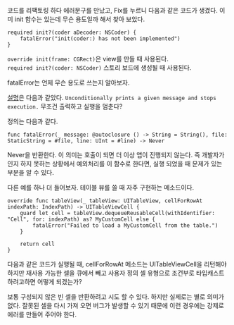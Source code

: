 ﻿코드를 리팩토링 하다 에러문구를 만났고, Fix를 누르니 다음과 같은 코드가 생겼다. 이미 init 함수는 있는데 무슨 용도일까 해서 찾아 보았다.

```
required init?(coder aDecoder: NSCoder) {
    fatalError("init(coder:) has not been implemented")
}
```

`override init(frame: CGRect)`은 view를 만들 때 사용된다.  
`required init?(coder: NSCoder)` 스토리 보드에 생성될 때 사용된다.

fatalError는 언제 무슨 용도로 쓰는지 알아보자.

[설명](https://developer.apple.com/documentation/swift/1538698-fatalerror)은 다음과 같았다. `Unconditionally prints a given message and stops execution.` 무조건 출력하고 실행을 멈춘다?

정의는 다음과 같다.
```
func fatalError(_ message: @autoclosure () -> String = String(), file: StaticString = #file, line: UInt = #line) -> Never
```
Never을 반환한다. 이 의미는 호출이 되면 더 이상 앱이 진행되지 않는다. 즉 개발자가 인지 하지 못하는 상황에서 예외처리를 이 함수로 한다면, 실행 되었을 때 문제가 있는 부분을 알 수 있다.

다른 예를 하나 더 들어보자. 
테이블 뷰를 쓸 때 자주 구현하는 메소드이다.
```
override func tableView(_ tableView: UITableView, cellForRowAt indexPath: IndexPath) -> UITableViewCell {
    guard let cell = tableView.dequeueReusableCell(withIdentifier: "Cell", for: indexPath) as? MyCustomCell else {
        fatalError("Failed to load a MyCustomCell from the table.")
    }

    return cell
}
```
다음과 같은 코드가 실행될 때, cellForRowAt 메소드는 UITableViewCell을 리턴해야하지만 재사용 가능한 셀을 큐에서 빼고 사용자 정의 셀 유형으로 조건부로 타입캐스트 하려고하면 어떻게 되겠는가?

보통 구성되지 않은 빈 셀을 반환하려고 시도 할 수 있다. 하지만 실제로는 별로 의미가 없다. 잘못된 셀을 다시 가져 오면 버그가 발생할 수 있기 때문에 이런 경우에는 강제로 에러를 만들어 주어야 한다.
